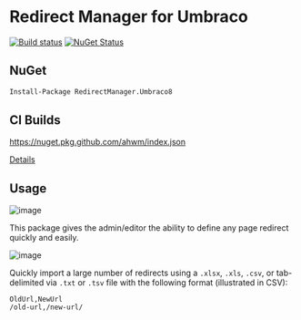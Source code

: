 # Redirect Manager for Umbraco

[![Build status](https://ci.appveyor.com/api/projects/status/95e8264cttd50qg3/branch/master)](https://ci.appveyor.com/project/ahwm/redirectmanager-umbraco/branch/master)
[![NuGet Status](https://buildstats.info/nuget/RedirectManager.Umbraco8)](https://www.nuget.org/packages/RedirectManager.Umbraco8/)

## NuGet

```cmd
Install-Package RedirectManager.Umbraco8
```

## CI Builds

https://nuget.pkg.github.com/ahwm/index.json

[Details](https://docs.github.com/en/packages/working-with-a-github-packages-registry/working-with-the-nuget-registry)

## Usage

![image](https://user-images.githubusercontent.com/20478373/129051682-48203c60-3075-44c0-8c52-8aaf1f78a6af.png)

This package gives the admin/editor the ability to define any page redirect quickly and easily.

![image](https://user-images.githubusercontent.com/20478373/127723706-64b02699-cc25-4f39-a893-8058ada09bbf.png)

Quickly import a large number of redirects using a `.xlsx`, `.xls`, `.csv`, or tab-delimited via `.txt` or `.tsv` file with the following format (illustrated in CSV):

```
OldUrl,NewUrl
/old-url,/new-url/
```
